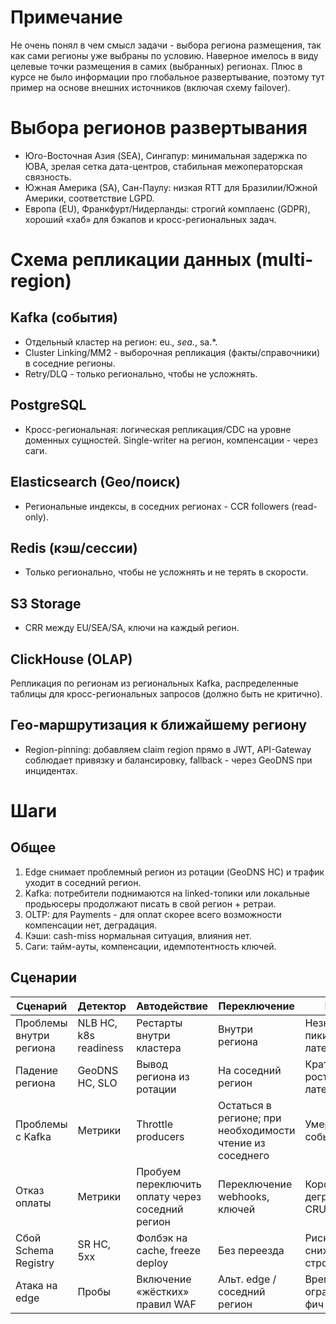 # Примечание

Не очень понял в чем смысл задачи - выбора региона размещения, так как сами регионы уже выбраны по условию.
Наверное имелось в виду целевые точки размещения в самих (выбранных) регионах.
Плюс в курсе не было информации про глобальное развертывание, поэтому тут пример на основе внешних источников (включая
схему failover).

# Выбора регионов развертывания

- Юго-Восточная Азия (SEA), Сингапур: минимальная задержка по ЮВА, зрелая сетка дата-центров, стабильная межоператорская
  связность.
- Южная Америка (SA), Сан-Паулу: низкая RTT для Бразилии/Южной Америки, соответствие LGPD.
- Европа (EU), Франкфурт/Нидерланды: строгий комплаенс (GDPR), хороший «хаб» для бэкапов и кросс-региональных задач.

# Схема репликации данных (multi-region)

## Kafka (события)

- Отдельный кластер на регион: eu.*, sea.*, sa.*.
- Cluster Linking/MM2 - выборочная репликация (факты/справочники) в соседние регионы.
- Retry/DLQ - только регионально, чтобы не усложнять.

## PostgreSQL

- Кросс-региональная: логическая репликация/CDC на уровне доменных сущностей. Single-writer на регион, компенсации -
  через саги.

## Elasticsearch (Geo/поиск)

- Региональные индексы, в соседних регионах - CCR followers (read-only).

## Redis (кэш/сессии)

- Только регионально, чтобы не усложнять и не терять в скорости.

## S3 Storage

- CRR между EU/SEA/SA, ключи на каждый регион.

## ClickHouse (OLAP)

Репликация по регионам из региональных Kafka, распределенные таблицы для кросс-региональных запросов (должно
быть не критично).

## Гео-маршрутизация к ближайшему региону

- Region-pinning: добавляем claim region прямо в JWT, API-Gateway соблюдает привязку и балансировку, fallback - через
  GeoDNS при инцидентах.

# Шаги

## Общее

1. Edge снимает проблемный регион из ротации (GeoDNS HC) и трафик уходит в соседний регион.
2. Kafka: потребители поднимаются на linked-топики или локальные продьюсеры продолжают писать в свой регион + ретраи.
3. OLTP: для Payments - для оплат скорее всего возможности компенсации нет, деградация.
4. Кэши: cash-miss нормальная ситуация, влияния нет.
5. Саги: тайм-ауты, компенсации, идемпотентность ключей.

## Сценарии

| Сценарий                | Детектор              | Автодействие                                     | Переключение                                              | Влияние                         |
|-------------------------|-----------------------|--------------------------------------------------|-----------------------------------------------------------|---------------------------------|
| Проблемы внутри региона | NLB HC, k8s readiness | Рестарты внутри кластера                         | Внутри региона                                            | Незначительные пики латентности |
| Падение региона         | GeoDNS HC, SLO        | Вывод региона из ротации                         | На соседний регион                                        | Краткосрочный рост латентности  |
| Проблемы с Kafka        | Метрики               | Throttle producers                               | Остаться в регионе; при необходимости чтение из соседнего | Умеренный лаг событий           |
| Отказ оплаты            | Метрики               | Пробуем переключить оплату через соседний регион | Переключение webhooks, ключей                             | Короткая деградация CRUD        |
| Сбой Schema Registry    | SR HC, 5xx            | Фолбэк на cache, freeze deploy                   | Без переезда                                              | Риск схем - снижена строгость   |
| Атака на edge           | Пробы                 | Включение «жёстких» правил WAF                   | Альт. edge / соседний регион                              | Временное ограничение фич       |
